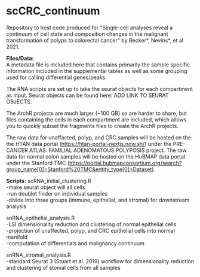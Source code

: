 # scCRC_continuum

Repository to host code produced for "Single-cell analyses reveal a continuum of cell state and composition changes in the malignant transformation of polyps to colorectal cancer" by Becker*, Nevins*, et al 2021.

**Files/Data:**  
A metadata file is included here that contains primarily the sample specific information included in the supplemental tables as well as some grouping used for calling differential genes/peaks.

The RNA scripts are set up to take the seurat objects for each compartment as input. Seurat objects can be found here: ADD LINK TO SEURAT OBJECTS. 

The ArchR projects are much larger (~100 GB) so are harder to share, but files containing the cells in each compartment are included, which allows you to quickly subset the fragments files to create the ArchR projects.

The raw data for unaffacted, polyp, and CRC samples will be hosted on the the HTAN data portal (https://htan-portal-nextjs.now.sh/) under the PRE-CANCER ATLAS: FAMILIAL ADENOMATOUS POLYPOSIS project. The raw data for normal colon samples will be hosted on the HuBMAP data portal under the Stanford TMC (https://portal.hubmapconsortium.org/search?group_name[0]=Stanford%20TMC&entity_type[0]=Dataset). 

**Scripts:**
scRNA_initial_clustering.R  
-make seurat object will all cells  
-run doublet finder on individual samples  
-divide into three groups (immune, epithelial, and stromal) for downstream analysis  

snRNA_epithelial_analysis.R  
-LSI dimensionality reduction and clustering of normal epithelial cells  
-projection of unaffected, polyp, and CRC epithelial cells into normal manifold  
-computation of differentials and malignancy continuum  

snRNA_stromal_analysis.R  
-standard Seurat 3 (Stuart et al. 2019) workflow for dimensionality reduction and clustering of stomal cells from all samples
